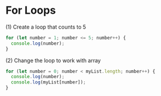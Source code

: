 # For Loops

(1) Create a loop that counts to 5

```javascript
for (let number = 1; number <= 5; number++) {
  console.log(number);
}
```

(2) Change the loop to work with array

```javascript
for (let number = 0; number < myList.length; number++) {
  console.log(number);
  console.log(myList[number]);
}
```
